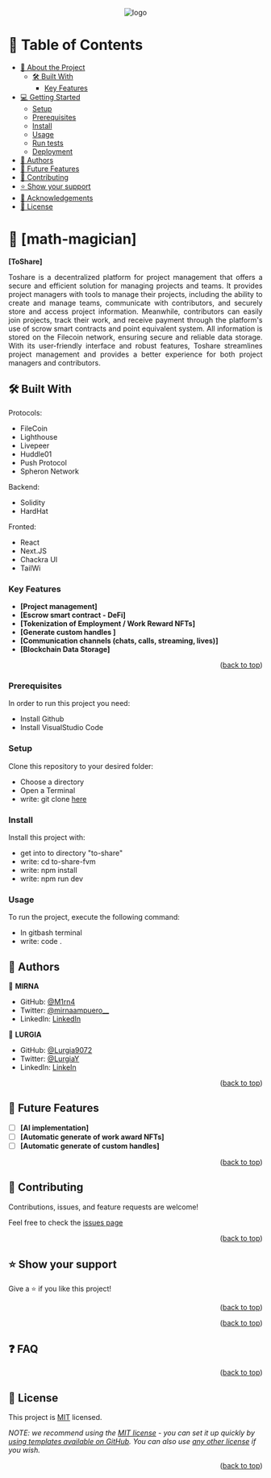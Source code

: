 <div align="center">
  
 ![logo](https://user-images.githubusercontent.com/81875032/216889259-e317bd6f-dd98-4a4f-9672-7d2a3a68347b.png)
  
</div>

<!-- TABLE OF CONTENTS -->

# 📗 Table of Contents

- [📖 About the Project](#about-project)
  - [🛠 Built With](#built-with)
    - [Key Features](#key-features)
- [💻 Getting Started](#getting-started)
  - [Setup](#setup)
  - [Prerequisites](#prerequisites)
  - [Install](#install)
  - [Usage](#usage)
  - [Run tests](#run-tests)
  - [Deployment](#triangular_flag_on_post-deployment)
- [👥 Authors](#authors)
- [🔭 Future Features](#future-features)
- [🤝 Contributing](#contributing)
- [⭐️ Show your support](#support)
- [🙏 Acknowledgements](#acknowledgements)
- [📝 License](#license)

<!-- PROJECT DESCRIPTION -->

# 📖 [math-magician] <a name="about-project"></a>

**[ToShare]** <p align="justify"> Toshare is a decentralized platform for project management that offers a secure and efficient solution for managing projects and teams. It provides project managers with tools to manage their projects, including the ability to create and manage teams, communicate with contributors, and securely store and access project information. Meanwhile, contributors can easily join projects, track their work, and receive payment through the platform's use of scrow smart contracts and point equivalent system. All information is stored on the Filecoin network, ensuring secure and reliable data storage. With its user-friendly interface and robust features, Toshare streamlines project management and provides a better experience for both project managers and contributors.</p>


## 🛠 Built With <a name="built-with"></a>

Protocols:

- FileCoin
- Lighthouse
- Livepeer
- Huddle01
- Push Protocol
- Spheron Network

Backend:

- Solidity
- HardHat

Fronted:

- React 
- Next.JS
- Chackra UI
- TailWi

<!-- Features -->

### Key Features <a name="key-features"></a>

-  **[Project management]**
-  **[Escrow smart contract - DeFi]**
-  **[Tokenization of Employment / Work Reward NFTs]**
-  **[Generate custom handles ]**
-  **[Communication channels (chats, calls, streaming, lives)]**
-  **[Blockchain Data Storage]**

<p align="right">(<a href="#readme-top">back to top</a>)</p>

### Prerequisites

In order to run this project you need:

- Install Github
- Install VisualStudio Code

### Setup

Clone this repository to your desired folder:

- Choose a directory
- Open a Terminal
- write: git clone [here](git@github.com:Lurgia9072/to-share.git)

### Install

Install this project with:

- get into to directory "to-share"
- write: cd to-share-fvm
- write: npm install
- write: npm run dev

### Usage

To run the project, execute the following command:

- In gitbash terminal
- write: code .

<!-- AUTHORS -->

## 👥 Authors <a name="authors"></a>

👤 **MIRNA**

- GitHub: [@M1rn4](https://github.com/M1rn4)
- Twitter: [@mirnaampuero__](https://twitter.com/_AmpueroMirna)
- LinkedIn: [LinkedIn](https://www.linkedin.com/in/mirna-ampuero-caro/)

👤 **LURGIA**

- GitHub: [@Lurgia9072](https://github.com/Lurgia9072)
- Twitter: [@LurgiaY](https://twitter.com/LurgiaY)
- LinkedIn: [LinkeIn](https://www.linkedin.com/in/lurgia-yupa-arias-b40768217/)
<p align="right">(<a href="#readme-top">back to top</a>)</p>

<!-- FUTURE FEATURES -->

## 🔭 Future Features <a name="future-features"></a>

- [ ] **[AI implementation]**
- [ ] **[Automatic generate of work award NFTs]**
- [ ] **[Automatic generate of custom handles]**

<p align="right">(<a href="#readme-top">back to top</a>)</p>

<!-- CONTRIBUTING -->

## 🤝 Contributing <a name="contributing"></a>

Contributions, issues, and feature requests are welcome!

Feel free to check the [issues page](https://github.com/Lurgia9072/to-share/issues)

<p align="right">(<a href="#readme-top">back to top</a>)</p>

<!-- SUPPORT -->

## ⭐️ Show your support <a name="support"></a>

Give a ⭐️ if you like this project!

<p align="right">(<a href="#readme-top">back to top</a>)</p>

<!-- ACKNOWLEDGEMENTS -->

<p align="right">(<a href="#readme-top">back to top</a>)</p>

<!-- FAQ (optional) -->

## ❓ FAQ <a name="faq"></a>

<p align="right">(<a href="#readme-top">back to top</a>)</p>

<!-- LICENSE -->

## 📝 License <a name="license"></a>

This project is [MIT](./LICENSE) licensed.

_NOTE: we recommend using the [MIT license](https://choosealicense.com/licenses/mit/) - you can set it up quickly by [using templates available on GitHub](https://docs.github.com/en/communities/setting-up-your-project-for-healthy-contributions/adding-a-license-to-a-repository). You can also use [any other license](https://choosealicense.com/licenses/) if you wish._

<p align="right">(<a href="#readme-top">back to top</a>)</p>
